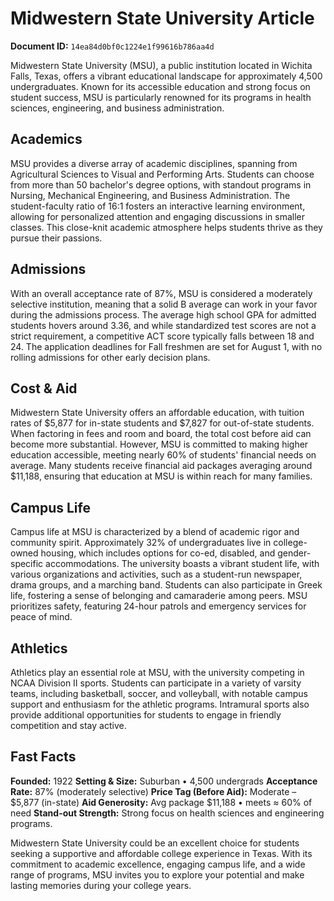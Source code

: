 # Midwestern State University Article

**Document ID:** `14ea84d0bf0c1224e1f99616b786aa4d`

Midwestern State University (MSU), a public institution located in Wichita Falls, Texas, offers a vibrant educational landscape for approximately 4,500 undergraduates. Known for its accessible education and strong focus on student success, MSU is particularly renowned for its programs in health sciences, engineering, and business administration.

## Academics
MSU provides a diverse array of academic disciplines, spanning from Agricultural Sciences to Visual and Performing Arts. Students can choose from more than 50 bachelor's degree options, with standout programs in Nursing, Mechanical Engineering, and Business Administration. The student-faculty ratio of 16:1 fosters an interactive learning environment, allowing for personalized attention and engaging discussions in smaller classes. This close-knit academic atmosphere helps students thrive as they pursue their passions.

## Admissions
With an overall acceptance rate of 87%, MSU is considered a moderately selective institution, meaning that a solid B average can work in your favor during the admissions process. The average high school GPA for admitted students hovers around 3.36, and while standardized test scores are not a strict requirement, a competitive ACT score typically falls between 18 and 24. The application deadlines for Fall freshmen are set for August 1, with no rolling admissions for other early decision plans.

## Cost & Aid
Midwestern State University offers an affordable education, with tuition rates of $5,877 for in-state students and $7,827 for out-of-state students. When factoring in fees and room and board, the total cost before aid can become more substantial. However, MSU is committed to making higher education accessible, meeting nearly 60% of students' financial needs on average. Many students receive financial aid packages averaging around $11,188, ensuring that education at MSU is within reach for many families.

## Campus Life
Campus life at MSU is characterized by a blend of academic rigor and community spirit. Approximately 32% of undergraduates live in college-owned housing, which includes options for co-ed, disabled, and gender-specific accommodations. The university boasts a vibrant student life, with various organizations and activities, such as a student-run newspaper, drama groups, and a marching band. Students can also participate in Greek life, fostering a sense of belonging and camaraderie among peers. MSU prioritizes safety, featuring 24-hour patrols and emergency services for peace of mind.

## Athletics
Athletics play an essential role at MSU, with the university competing in NCAA Division II sports. Students can participate in a variety of varsity teams, including basketball, soccer, and volleyball, with notable campus support and enthusiasm for the athletic programs. Intramural sports also provide additional opportunities for students to engage in friendly competition and stay active.

## Fast Facts
**Founded:** 1922
**Setting & Size:** Suburban • 4,500 undergrads
**Acceptance Rate:** 87% (moderately selective)
**Price Tag (Before Aid):** Moderate – $5,877 (in-state)
**Aid Generosity:** Avg package $11,188 • meets ≈ 60% of need
**Stand-out Strength:** Strong focus on health sciences and engineering programs.

Midwestern State University could be an excellent choice for students seeking a supportive and affordable college experience in Texas. With its commitment to academic excellence, engaging campus life, and a wide range of programs, MSU invites you to explore your potential and make lasting memories during your college years.
